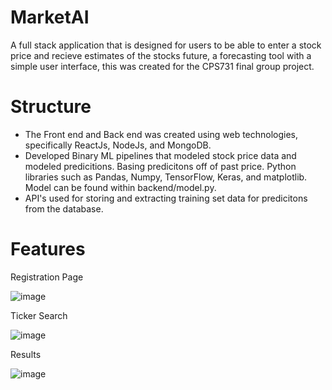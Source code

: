 # MarketAI
A full stack application that is designed for users to be able to enter a stock price and recieve estimates of the stocks future, a forecasting tool with a simple user interface, this was created for the CPS731 final group project. 
# Structure
- The Front end and Back end was created using web technologies, specifically ReactJs, NodeJs, and MongoDB. 
- Developed Binary ML pipelines that modeled stock price data and modeled predicitions. Basing predicitons
  off of past price. Python libraries such as Pandas, Numpy, TensorFlow, Keras, and matplotlib. Model can be found within 
  backend/model.py.   
- API's used for storing and extracting training set data for predicitons from the database.
  
# Features

Registration Page 

![image](https://github.com/smuh27/MarketAI/assets/63614993/11e0efbb-3b03-4f83-9ebb-45e569cbc674)

Ticker Search 

![image](https://github.com/smuh27/MarketAI/assets/63614993/20c4ba1b-f136-405d-984b-11b91461b67e)

Results

![image](https://github.com/smuh27/MarketAI/assets/63614993/862c1a81-31b8-460e-b13e-6e4614266e70)

